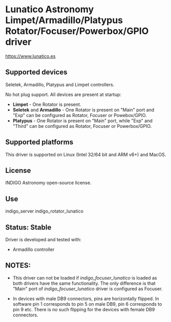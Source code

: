 # Lunatico Astronomy Limpet/Armadillo/Platypus Rotator/Focuser/Powerbox/GPIO driver

https://www.lunatico.es

## Supported devices

Seletek, Armadillo, Platypus and Limpet controllers.

No hot plug support. All devices are present at startup:

* **Limpet** - One Rotator is present.
* **Seletek** and **Armadillo** - One Rotator is present on "Main" port and "Exp" can be configured as Rotator, Focuser or Powebox/GPIO.
* **Platypus** - One Rotator is present on "Main" port, while "Exp" and "Third" can be configured as Rotator, Focuser or Powerbox/GPIO.

## Supported platforms

This driver is supported on Linux (Intel 32/64 bit and ARM v6+) and MacOS.

## License

INDIGO Astronomy open-source license.

## Use

indigo_server indigo_rotator_lunatico

## Status: Stable

Driver is developed and tested with:
* Armadillo controller

## NOTES:

* This driver can not be loaded if *indigo_focuser_lunatico* is loaded as both drivers have the same functionality. The only difference is that "Main" port of *indigo_focuser_lunatico* driver is configured as Focuser.

* In devices with male DB9 connectors, pins are horizontally flipped. In software pin 1 corresponds to pin 5 on male DB9, pin 6 corresponds to pin 9 etc. There is no such flipping for the devices with female DB9 connectors.

